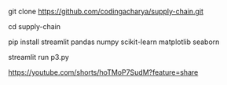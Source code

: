 git clone https://github.com/codingacharya/supply-chain.git

cd supply-chain

pip install streamlit pandas numpy scikit-learn matplotlib seaborn

streamlit run p3.py

https://youtube.com/shorts/hoTMoP7SudM?feature=share

